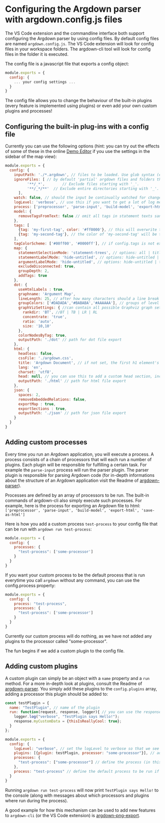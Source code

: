 # Configuring the Argdown parser with argdown.config.js files

The VS Code extension and the commandline interface both support configuring the Argdown parser by using config files. By default config files are named `argdown.config.js`. The VS Code extension will look for config files in your workspace folders. The argdown-cli tool will look for config files in the folder it is executed.

The config file is a javascript file that exports a config object:

```JavaScript
module.exports = {
  config: {
    ... your config settings ...
  }
}
```

The config file allows you to change the behaviour of the built-in plugins (every feature is implemented using plugins) or even add your own custom plugins and processes!

## Configuring the built-in plug-ins with a config file

Currently you can use the following options (hint: you can try out the effects of some of these in the online [Demo Editor](http://christianvoigt.github.io/argdown) if you use the settings in the sidebar of the map view):

```JavaScript
module.exports = {
  config: {
    inputPath: './*.argdown', // files to be loaded. Use glob syntax (e.g. './**/*.argdown') to load several files at once. you can also directly use argdown input with config.input
    ignoreFiles: [ // by default 'partial' argdown files and folders that start with an underscore are ignored
          '**/_*',        // Exclude files starting with '_'.
          '**/_*/**'  // Exclude entire directories starting with '_'.
      ],
    watch: false, // should the input be continually watched for changes?
    logLevel: 'verbose', // use this if you want to get a lot of log messages from the parser
    process: ['preprocessor', 'parse-input', 'build-model', 'export-html', 'save-as-html', 'export-dot', 'save-as-dot'], //The process that is run if you call `argdown` without any specific command. Just as an example, this will export to html and dot at the same time. If you want to know which processors are available, take a look at the index.js in the argdown-cli repository.
    model: {
      removeTagsFromText: false // omit all tags in statement texts sand argument descriptions
    },
    tags: [
      {tag: 'my-first-tag', color: '#ff0000'}, // this will overwrite tagColorScheme[0]
      {tag: 'my-second-tag'}, // the color of 'my-second-tag' will be tagColorScheme[1]
    ],
    tagColorScheme: ['#00ff00', '#0000ff'], // if config.tags is not existing, tag colors will be applied in the order of occurrence in the Argdown file, otherwise the order in config tags determines tag colors
    map: {
      statementSelectionMode: 'statement-trees', // options: all | titled | roots | statement-trees | with-relations
      statementLabelMode: 'hide-untitled', // options: hide-untitled | title | description
      argumentLabelMode: 'hide-untitled', // options: hide-untitled | title | text
      excludeDisconnected: true,
      groupDepth: 2,
      addTags: true
    },
    dot: {
      useHtmlLabels : true,
      graphname: 'Argument Map',
      lineLength: 25, // after how many characters should a line break be inserted?
      groupColors: ['#DADADA','#BABABA','#AAAAAA'], // groups of level 0 will be colored with groupColors[0]
      graphVizSettings: { //can contain all possible Graphviz graph settings
        rankdir: 'BT', //BT | TB | LR | RL
        concentrate: 'true',
        ratio: 'auto',
        size: '10,10'
      },
      colorNodesByTag: true,
      outputPath: './dot' // path for dot file export
    },
    html: {
      headless: false,
      cssFile: './argdown.css',
      title: 'Argdown Document', // if not set, the first h1 element's content will be taken
      lang: 'en',
      charset: 'utf8',
      head: null, // you can use this to add a custom head section, including doctype and opening html tag
      outputPath: './html' // path for html file export
    },
    json: {
      spaces: 2,
      removeEmbeddedRelations: false,
      exportMap : true,
      exportSections : true,
      outputPath: './json' // path for json file export
    }
  }
}
```

## Adding custom processes

Every time you run an Argdown application, you will execute a process. A process consists of a chain of processors that will each run a number of plugins. Each plugin will be responsible for fulfilling a certain task. For example the `parse-input` process will run the parser plugin. The parser plugin is responsible for parsing Argdown code (for in-depth informations about the structure of an Argdown application visit the Readme of [argdown-parser](https://github.com/christianvoigt/argdown-parser)).

Processes are defined by an array of processors to be run. The built-in commands of argdown-cli also simply execute such processes. For example, here is the process for exporting an Argdown file to html: `['preprocessor', 'parse-input', 'build-model', 'export-html', 'save-as-html']`

Here is how you add a custom process `test-process` to your config file that can be run with `argdown run test-process`:

```Javascript
module.exports = {
  config: {
    processes: {
      "test-process": ['some-processor']
    }
  }
}
```

If you want your custom process to be the default process that is run everytime you call `argdown` without any command, you can use the config.process property:

```Javascript
module.exports = {
  config: {
    process: "test-process",
    processes: {
      "test-process": ['some-processor']
    }
  }
}
```

Currently our custom process will do nothing, as we have not added any plugins to the processor called "some-processor".

The fun begins if we add a custom plugin to the config file.

## Adding custom plugins

A custom plugin can simply be an object with a `name` property and a `run` method. For a more in-depth look at plugins, consult the Readme of [argdown-parser](https://github.com/christianvoigt/argdown-parser). You simply add these plugins to the `config.plugins` array, adding a processor this plugin should be added to:

```Javascript
const testPlugin = {
  name: "TestPlugin", // name of the plugin
  run: function(request, response, logger){ // you can use the response object to get data from previous plugins and to save data for other plugins to use
    logger.log("verbose", "TestPlugin says Hello!");
    response.myCustomData = {thisIsReallyCool: true};
  }
};

module.exports = {
  config: {
    logLevel: "verbose", // set the logLevel to verbose so that we see our plugin in action
    plugins: [{plugin: testPlugin, processor: "some-processor"}], // add the plugin to our custom processor
    processes: {
      "test-process": ["some-processor"] // define the process (in this case it contains only one processor)
    },
    process: "test-process" // define the default process to be run if we call `argdown` without any commands.
  }
}
```

Running `argdown run test-process` will now print `TestPlugin says Hello!` to the console (along with messages about which processors and plugins where run during the process).

A good example for how this mechanism can be used to add new features to `argdown-cli` (or the VS Code extension) is [argdown-png-export](https://github.com/christianvoigt/argdown-png-export).
